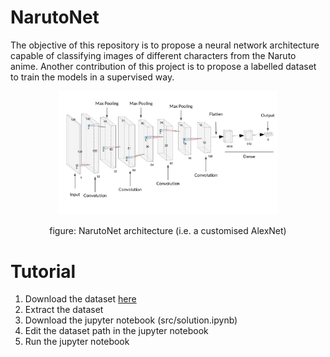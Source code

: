 # NarutoNet

The objective of this repository is to propose a neural network architecture capable of classifying images of different characters from the Naruto anime. Another contribution of this project is to propose a labelled dataset to train the models in a supervised way.


<p align="center">
  <img src="res/nn.jpg" width=70% height=70%/>
</p>

<p align="center">
  figure: NarutoNet architecture (i.e. a customised AlexNet)
</p>

# Tutorial

1. Download the dataset [here](https://drive.google.com/file/d/1bIyISNM-eoCrOf_DtdHEvv46KL5MuZsp/view?usp=sharing)
2. Extract the dataset
3. Download the jupyter notebook (src/solution.ipynb)
4. Edit the dataset path in the jupyter notebook
5. Run the jupyter notebook
